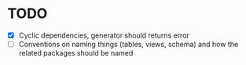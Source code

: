 # TODO

- [x] Cyclic dependencies, generator should returns error
- [ ] Conventions on naming things (tables, views, schema) and how the related packages should be named

